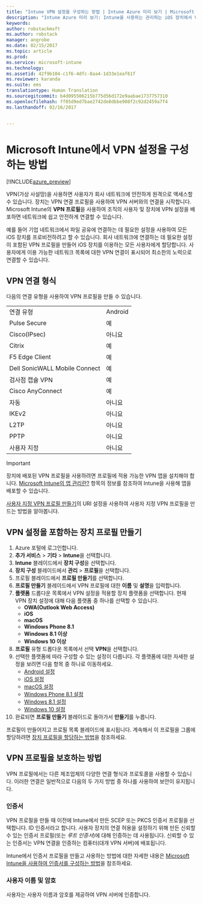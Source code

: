 ```yaml
---
title: "Intune VPN 설정을 구성하는 방법 | Intune Azure 미리 보기 | Microsoft Docs"
description: "Intune Azure 미리 보기: Intune을 사용하는 관리하는 iOS 장치에서 VPN 연결을 구성하는 방법을 알아봅니다."
keywords: 
author: robstackmsft
ms.author: robstack
manager: angrobe
ms.date: 02/15/2017
ms.topic: article
ms.prod: 
ms.service: microsoft-intune
ms.technology: 
ms.assetid: 42f9b104-c1f6-4dfc-8aa4-1d33e1eaf61f
ms.reviewer: karanda
ms.suite: ems
translationtype: Human Translation
ms.sourcegitcommit: b4d095506215b775d56d172e9aabae1737757310
ms.openlocfilehash: ff05d9ed7bae2742de8dbbe908f2c92d2459a7f4
ms.lasthandoff: 02/16/2017


---
```


# <a name="how-to-configure-vpn-settings-in-microsoft-intune"></a>Microsoft Intune에서 VPN 설정을 구성하는 방법

[!INCLUDE[azure_preview](../includes/azure_preview.md)]

VPN(가상 사설망)을 사용하면 사용자가 회사 네트워크에 안전하게 원격으로 액세스할 수 있습니다. 장치는 VPN 연결 프로필을 사용하여 VPN 서버와의 연결을 시작합니다. Microsoft Intune의 **VPN 프로필**을 사용하여 조직의 사용자 및 장치에 VPN 설정을 배포하면 네트워크에 쉽고 안전하게 연결할 수 있습니다.

예를 들어 기업 네트워크에서 파일 공유에 연결하는 데 필요한 설정을 사용하여 모든 iOS 장치를 프로비전하려고 할 수 있습니다. 회사 네트워크에 연결하는 데 필요한 설정이 포함된 VPN 프로필을 만들어 iOS 장치를 이용하는 모든 사용자에게 할당합니다. 사용자에게 이용 가능한 네트워크 목록에 대한 VPN 연결이 표시되어 최소한의 노력으로 연결할 수 있습니다.

## <a name="vpn-connection-types"></a>VPN 연결 형식

다음의 연결 유형을 사용하여 VPN 프로필을 만들 수 있습니다.

|||
|-|-|
|연결 유형|Android|iOS|macOS|Windows Phone 8.1|Windows 8.1|Windows 10|
|Pulse Secure|예|예|예|예|예|예|
|Cisco(IPsec)|아니요|예|아니요|아니요|아니요|아니요|
|Citrix|예|예|아니요|아니요|아니요|아니요|
|F5 Edge Client|예|예|예|예|예|예|
|Dell SonicWALL Mobile Connect|예|예|예|예|예|예|
|검사점 캡슐 VPN|예|예|예|예|예|예|
|Cisco AnyConnect|예|예|예|아니요|아니요|아니요|
|자동|아니요|아니요|아니요|아니요|아니요|예|
|IKEv2|아니요|아니요|아니요|아니요|아니요|예|
|L2TP|아니요|아니요|아니요|아니요|아니요|예|
|PPTP|아니요|아니요|아니요|아니요|아니요|예|
|사용자 지정|아니요|예|예|아니요|아니요|아니요|


> [!IMPORTANT]
> 장치에 배포된 VPN 프로필을 사용하려면 프로필에 적용 가능한 VPN 앱을 설치해야 합니다. [Microsoft Intune의 앱 관리란?](/intune-azure/manage-apps/what-is-app-management) 항목의 정보를 참조하여 Intune을 사용해 앱을 배포할 수 있습니다.  

[사용자 지정 VPN 프로필 만들기](create-custom-vpn-profiles.md)의 URI 설정을 사용하여 사용자 지정 VPN 프로필을 만드는 방법을 알아봅니다.     

## <a name="create-a-device-profile-containing-vpn-settings"></a>VPN 설정을 포함하는 장치 프로필 만들기

1. Azure 포털에 로그인합니다.
2. **추가 서비스** > **기타** > **Intune**을 선택합니다.
3. **Intune** 블레이드에서 **장치 구성**을 선택합니다.
2. **장치 구성** 블레이드에서 **관리** > **프로필**을 선택합니다.
3. 프로필 블레이드에서 **프로필 만들기**를 선택합니다.
4. **프로필 만들기** 블레이드에서 VPN 프로필에 대한 **이름** 및 **설명**을 입력합니다.
5. **플랫폼** 드롭다운 목록에서 VPN 설정을 적용할 장치 플랫폼을 선택합니다. 현재 VPN 장치 설정에 대해 다음 플랫폼 중 하나를 선택할 수 있습니다.
    - **OWA(Outlook Web Access)**
    - **iOS**
    - **macOS**
    - **Windows Phone 8.1**
    - **Windows 8.1 이상**
    - **Windows 10 이상**
6. **프로필** 유형 드롭다운 목록에서 선택 **VPN**을 선택합니다.
7. 선택한 플랫폼에 따라 구성할 수 있는 설정이 다릅니다. 각 플랫폼에 대한 자세한 설정을 보려면 다음 항목 중 하나로 이동하세요.
    - [Android 설정](vpn-for-android.md)
    - [iOS 설정](vpn-for-ios.md)
    - [macOS 설정](vpn-for-macos.md)
    - [Windows Phone 8.1 설정](vpn-for-windows-phone-8-1.md)
    - [Windows 8.1 설정](vpn-for-windows-8-1.md)
    - [Windows 10 설정](vpn-for-windows-10.md)
8. 완료되면 **프로필 만들기** 블레이드로 돌아가서 **만들기**를 누릅니다.

프로필이 만들어지고 프로필 목록 블레이드에 표시됩니다.
계속해서 이 프로필을 그룹에 할당하려면 [장치 프로필을 할당하는 방법](how-to-assign-device-profiles.md)을 참조하세요.


## <a name="methods-of-securing-vpn-profiles"></a>VPN 프로필을 보호하는 방법

VPN 프로필에서는 다른 제조업체의 다양한 연결 형식과 프로토콜을 사용할 수 있습니다. 이러한 연결은 일반적으로 다음의 두 가지 방법 중 하나를 사용하여 보안이 유지됩니다.

### <a name="certificates"></a>인증서

VPN 프로필을 만들 때 이전에 Intune에서 만든 SCEP 또는 PKCS 인증서 프로필을 선택합니다. ID 인증서라고 합니다. 사용자 장치의 연결 허용을 설정하기 위해 만든 신뢰할 수 있는 인증서 프로필(또는 *루트 인증서*)에 대해 인증하는 데 사용됩니다. 신뢰할 수 있는 인증서는 VPN 연결을 인증하는 컴퓨터(대개 VPN 서버)에 배포됩니다.

Intune에서 인증서 프로필을 만들고 사용하는 방법에 대한 자세한 내용은 [Microsoft Intune을 사용하여 인증서를 구성하는 방법](how-to-configure-certificates.md)을 참조하세요.

### <a name="user-name-and-password"></a>사용자 이름 및 암호

사용자는 사용자 이름과 암호를 제공하여 VPN 서버에 인증합니다.

